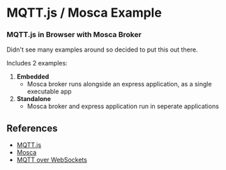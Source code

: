 # MQTT.js / Mosca Example
### MQTT.js in Browser with Mosca Broker

Didn't see many examples around so decided to put this out there.

Includes 2 examples:

1. **Embedded**
    * Mosca broker runs alongside an express application, as a single executable app  
2. **Standalone**
    * Mosca broker and express application run in seperate applications

## References
* [MQTT.js](https://www.npmjs.com/package/mqtt)
* [Mosca](https://www.npmjs.com/package/mosca)
* [MQTT over WebSockets](https://github.com/mcollina/mosca/wiki/MQTT-over-Websockets)